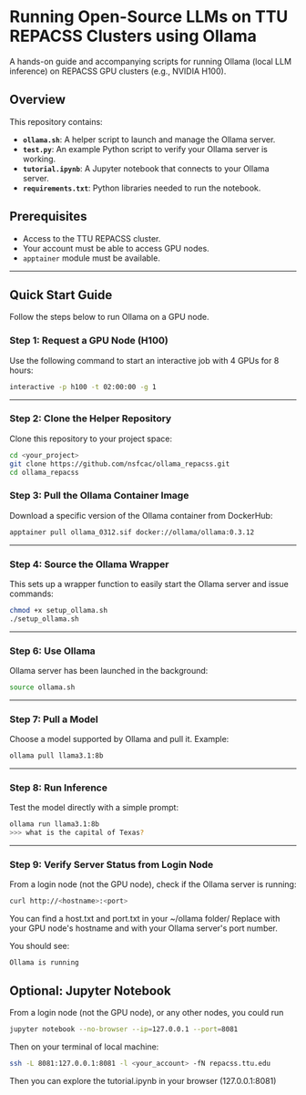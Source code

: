 # Running Open-Source LLMs on TTU REPACSS Clusters using Ollama

A hands-on guide and accompanying scripts for running Ollama (local LLM inference) on REPACSS GPU clusters (e.g., NVIDIA H100).

## Overview

This repository contains:

- **`ollama.sh`**: A helper script to launch and manage the Ollama server.  
- **`test.py`**: An example Python script to verify your Ollama server is working.
- **`tutorial.ipynb`**: A Jupyter notebook that connects to your Ollama server.
- **`requirements.txt`**: Python libraries needed to run the notebook.

## Prerequisites

- Access to the TTU REPACSS cluster.
- Your account must be able to access GPU nodes.
- `apptainer` module must be available.

---

## Quick Start Guide

Follow the steps below to run Ollama on a GPU node.

### Step 1: Request a GPU Node (H100)

Use the following command to start an interactive job with 4 GPUs for 8 hours:

```bash
interactive -p h100 -t 02:00:00 -g 1
```

---

### Step 2: Clone the Helper Repository

Clone this repository to your project space:

```bash
cd <your_project>
git clone https://github.com/nsfcac/ollama_repacss.git
cd ollama_repacss
```

### Step 3: Pull the Ollama Container Image

Download a specific version of the Ollama container from DockerHub:

```bash
apptainer pull ollama_0312.sif docker://ollama/ollama:0.3.12
```

---

### Step 4: Source the Ollama Wrapper

This sets up a wrapper function to easily start the Ollama server and issue commands:

```bash
chmod +x setup_ollama.sh
./setup_ollama.sh
```

---

### Step 6: Use Ollama

Ollama server has been launched in the background:

```bash
source ollama.sh
```

---

### Step 7: Pull a Model

Choose a model supported by Ollama and pull it. Example:

```bash
ollama pull llama3.1:8b
```

---

### Step 8: Run Inference

Test the model directly with a simple prompt:

```bash
ollama run llama3.1:8b
>>> what is the capital of Texas?
```

---

### Step 9: Verify Server Status from Login Node

From a login node (not the GPU node), check if the Ollama server is running:

```bash
curl http://<hostname>:<port>
```
You can find a host.txt and port.txt in your ~/ollama folder/ Replace <hostname> with your GPU node's hostname and <port> with your Ollama server's port number. 

You should see:

```
Ollama is running
```

## Optional: Jupyter Notebook

From a login node (not the GPU node), or any other nodes, you could run 

```bash
jupyter notebook --no-browser --ip=127.0.0.1 --port=8081
```

Then on your terminal of local machine: 
	
```bash
ssh -L 8081:127.0.0.1:8081 -l <your_account> -fN repacss.ttu.edu
```
Then you can explore the tutorial.ipynb in your browser (127.0.0.1:8081)